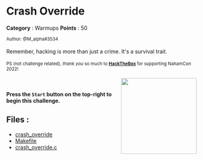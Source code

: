 # Crash Override

**Category** : Warmups
**Points** : 50

<small>Author: @M_alpha#3534</small><br><br>Remember, hacking is more than just a crime. It's a survival trait. <br><br> <small>PS (not challenge related), <i>thank you</i> so much to <b><a href="https://hackthebox.eu/">HackTheBox</a></b> for supporting NahamCon 2022!</small><br><br> <img class="img-fluid" width="200px" style="float: right" src="https://johnhammond.org/static/misc/htb.png"> <br><br> <b>Press the <code>Start</code> button on the top-right to begin this challenge.</b>


## Files : 
 - [crash_override](./crash_override)
 - [Makefile](./Makefile)
 - [crash_override.c](./crash_override.c)


